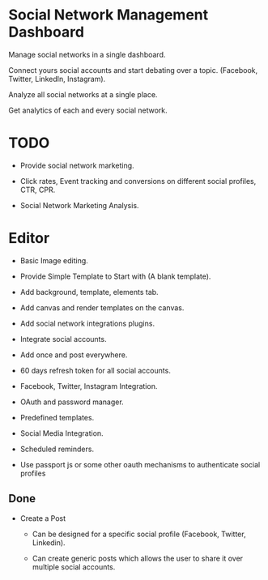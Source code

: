 # Social Network Management Dashboard

Manage social networks in a single dashboard.

Connect yours social accounts and start debating over a topic. (Facebook, Twitter, LinkedIn, Instagram).

Analyze all social networks at a single place. 

Get analytics of each and every social network.


# TODO
  
- Provide social network marketing.

- Click rates, Event tracking and conversions on different social profiles, CTR, CPR.

- Social Network Marketing Analysis.

# Editor

- Basic Image editing.

- Provide Simple Template to Start with (A blank template).

- Add background, template, elements tab.

- Add canvas and render templates on the canvas.

- Add social network integrations plugins.

- Integrate social accounts.

- Add once and post everywhere.

- 60 days refresh token for all social accounts.

- Facebook, Twitter, Instagram Integration.

- OAuth and password manager.

- Predefined templates.

- Social Media Integration.

- Scheduled reminders.

- Use passport js or some other oauth mechanisms to authenticate social profiles

## Done

- Create a Post

  - Can be designed for a specific social profile (Facebook, Twitter, Linkedin).
  
  - Can create generic posts which allows the user to share it over multiple social accounts.
